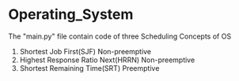 # Operating_System
The "main.py" file contain code of three Scheduling Concepts of OS
1) Shortest Job First(SJF) Non-preemptive
2) Highest Response Ratio Next(HRRN) Non-preemptive
3) Shortest Remaining Time(SRT) Preemptive
